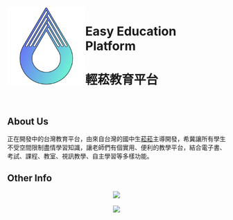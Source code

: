 <a href="https://edptw.github.io">
  <img src="https://raw.githubusercontent.com/EDPTW/.github/main/images/EDPTW_Logo.svg" align="left" width="180px"/>
</a>

# Easy Education Platform
# 輕菘教育平台

<br>

## About Us
正在開發中的台灣教育平台，由來自台灣的國中生[菘菘](https://github.com/SiongSng)主導開發，希冀讓所有學生不受空間限制盡情學習知識，讓老師們有個實用、便利的教學平台，結合電子書、考試、課程、教室、視訊教學、自主學習等多樣功能。

## Other Info
<p align="center"><img src="https://github-readme-stats-one-bice.vercel.app/api/top-langs/?username=SiongSng&langs_count=10&layout=compact&role=OWNER,ORGANIZATION_MEMBER,COLLABORATOR&theme=radical"></p>

<a href="https://ko-fi.com/X8X376PDR">
  <p align="center"><img src="https://ko-fi.com/img/githubbutton_sm.svg" ></p>
</a>
